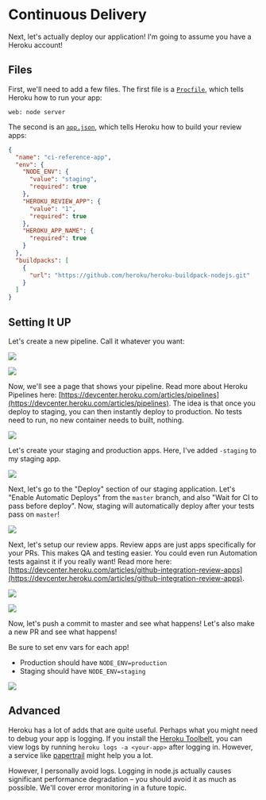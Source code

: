 
# Continuous Delivery

Next, let's actually deploy our application!
I'm going to assume you have a Heroku account!

## Files

First, we'll need to add a few files.
The first file is a [`Procfile`](https://devcenter.heroku.com/articles/procfile), which tells Heroku how to run your app:

```
web: node server
```

The second is an [`app.json`](https://devcenter.heroku.com/articles/app-json-schema), which tells Heroku how to build your review apps:

```json
{
  "name": "ci-reference-app",
  "env": {
    "NODE_ENV": {
      "value": "staging",
      "required": true
    },
    "HEROKU_REVIEW_APP": {
      "value": "1",
      "required": true
    },
    "HEROKU_APP_NAME": {
      "required": true
    }
  },
  "buildpacks": [
    {
      "url": "https://github.com/heroku/heroku-buildpack-nodejs.git"
    }
  ]
}
```

## Setting It UP

Let's create a new pipeline. Call it whatever you want:

![](./images/heroku/01-create-new-pipeline.png)

![](./images/heroku/02-create-new-pipeline-form.png)

Now, we'll see a page that shows your pipeline.
Read more about Heroku Pipelines here: [https://devcenter.heroku.com/articles/pipelines](https://devcenter.heroku.com/articles/pipelines).
The idea is that once you deploy to staging, you can then instantly deploy to production. No tests need to run, no new container needs to built, nothing.

![](./images/heroku/03-pipeline-overview.png)

Let's create your staging and production apps.
Here, I've added `-staging` to my staging app.

![](./images/heroku/04-create-staging-app.png)

Next, let's go to the "Deploy" section of our staging application.
Let's "Enable Automatic Deploys" from the `master` branch,
and also "Wait for CI to pass before deploy".
Now, staging will automatically deploy after your tests pass on `master`!

![](./images/heroku/05-connect-staging-app-to-github.png)

Next, let's setup our review apps.
Review apps are just apps specifically for your PRs.
This makes QA and testing easier.
You could even run Automation tests against it if you really want!
Read more here: [https://devcenter.heroku.com/articles/github-integration-review-apps](https://devcenter.heroku.com/articles/github-integration-review-apps).

![](./images/heroku/06-enable-review-apps.png)

![](./images/heroku/07-enable-review-apps-form.png)

Now, let's push a commit to master and see what happens!
Let's also make a new PR and see what happens!

Be sure to set env vars for each app!

- Production should have `NODE_ENV=production`
- Staging should have `NODE_ENV=staging`

![](images/heroku/heroku-env-vars.png)

## Advanced

Heroku has a lot of adds that are quite useful.
Perhaps what you might need to debug your app is logging.
If you install the [Heroku Toolbelt](https://devcenter.heroku.com/articles/heroku-cli),
you can view logs by running `heroku logs -a <your-app>` after logging in.
However, a service like [papertrail](https://papertrailapp.com/) might help you a lot.

However, I personally avoid logs. Logging in node.js actually causes significant
performance degradation – you should avoid it as much as possible.
We'll cover error monitoring in a future topic.
